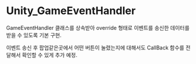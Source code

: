 # Unity_GameEventHandler

GameEventHandler 클래스를 상속받아  override 형태로 이벤트를 송신한 데이터를 받을 수 있도록 기본 구현.

이벤트 송신 후 팝업같은곳에서 어떤 버튼이 눌렸는지에 대해서도 CallBack 함수를 전달해서 확인할 수 있게 추가 예정.
